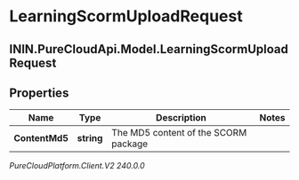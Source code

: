 # LearningScormUploadRequest

## ININ.PureCloudApi.Model.LearningScormUploadRequest

## Properties

|Name | Type | Description | Notes|
|------------ | ------------- | ------------- | -------------|
| **ContentMd5** | **string** | The MD5 content of the SCORM package | |



_PureCloudPlatform.Client.V2 240.0.0_
